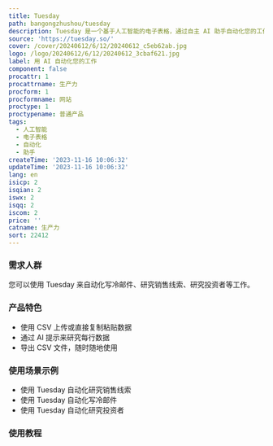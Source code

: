 ```yaml
---
title: Tuesday
path: bangongzhushou/tuesday
description: Tuesday 是一个基于人工智能的电子表格，通过自主 AI 助手自动化您的工作。这些助手可以浏览互联网来回答您的查询。它可以帮助您节省数千小时的时间。
source: 'https://tuesday.so/'
cover: /cover/20240612/6/12/20240612_c5eb62ab.jpg
logo: /logo/20240612/6/12/20240612_3cbaf621.jpg
label: 用 AI 自动化您的工作
component: false
procattr: 1
procattrname: 生产力
procform: 1
procformname: 网站
proctype: 1
proctypename: 普通产品
tags:
  - 人工智能
  - 电子表格
  - 自动化
  - 助手
createTime: '2023-11-16 10:06:32'
updateTime: '2023-11-16 10:06:32'
lang: en
isicp: 2
isqian: 2
iswx: 2
isqq: 2
iscom: 2
price: ''
catname: 生产力
sort: 22412
---
```




### 需求人群
您可以使用 Tuesday 来自动化写冷邮件、研究销售线索、研究投资者等工作。

### 产品特色
- 使用 CSV 上传或直接复制粘贴数据
- 通过 AI 提示来研究每行数据
- 导出 CSV 文件，随时随地使用

### 使用场景示例
- 使用 Tuesday 自动化研究销售线索
- 使用 Tuesday 自动化写冷邮件
- 使用 Tuesday 自动化研究投资者

### 使用教程


  
